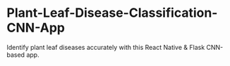 # Plant-Leaf-Disease-Classification-CNN-App
Identify plant leaf diseases accurately with this React Native &amp; Flask CNN-based app.
